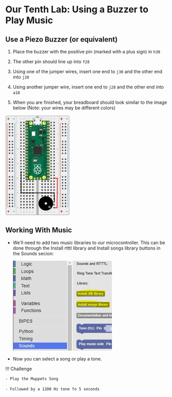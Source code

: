 # Our Tenth Lab: Using a Buzzer to Play Music 

## Use a Piezo Buzzer (or equivalent)

1. Place the buzzer with the positive pin (marked with a plus sign) in  ```h30```
1. The other pin should line up into ```f28```
1. Using one of the jumper wires, insert one end to ```j30``` and the other end into ```j20```
1. Using another jumper wire, insert one end to ```j28``` and the other end into ```a18```

1. When you are finished, your breadboard should look similar to the image below (Note: your wires may be different colors)

![Lab 10](./img/lab10.jpg)

## Working With Music

- We'll need to add two music libraries to our microcontroller.  This can be done through the Install rtttl library and Install songs library buttons in the Sounds secion:

    ![Install Sound Libraries](./img/installSoundLibraries.jpg)

- Now you can select a song or play a tone.

!!! Challenge

    - Play the Muppets Song

    - Followed by a 1200 Hz tone fo 5 seconds
     